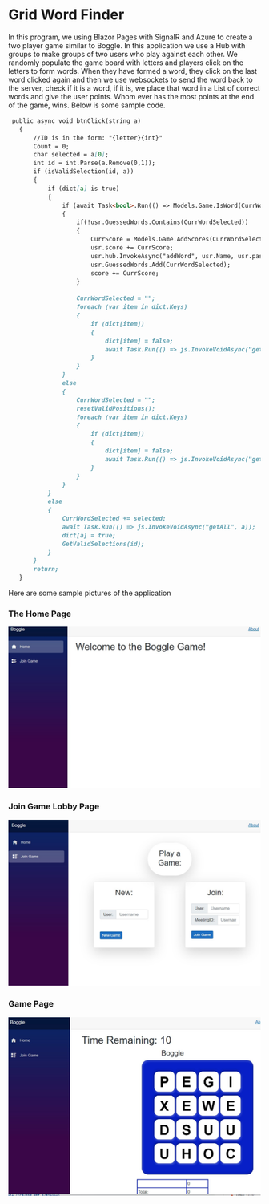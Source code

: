 # Grid Word Finder

In this program, we using Blazor Pages with SignalR and Azure to create a two player game similar to Boggle. In this application we use a Hub with groups to make groups
of two users who play against each other. We randomly populate the game board with letters and players click on the letters to form words. When they have formed a word,
they click on the last word clicked again and then we use websockets to send the word back to the server, check if it is a word, if it is, we place that word in a List
of correct words and give the user points. Whom ever has the most points at the end of the game, wins. Below is some sample code.
 
 ```markdown
  public async void btnClick(string a)
    {
        //ID is in the form: "{letter}{int}"
        Count = 0;
        char selected = a[0];
        int id = int.Parse(a.Remove(0,1));
        if (isValidSelection(id, a))
        {
            if (dict[a] is true)
            {
                if (await Task<bool>.Run(() => Models.Game.IsWord(CurrWordSelected, Context)))
                {
                    if(!usr.GuessedWords.Contains(CurrWordSelected))
                    {
                        CurrScore = Models.Game.AddScores(CurrWordSelected);
                        usr.score += CurrScore;
                        usr.hub.InvokeAsync("addWord", usr.Name, usr.password, CurrWordSelected);
                        usr.GuessedWords.Add(CurrWordSelected);
                        score += CurrScore;
                    }

                    CurrWordSelected = "";
                    foreach (var item in dict.Keys)
                    {
                        if (dict[item])
                        {
                            dict[item] = false;
                            await Task.Run(() => js.InvokeVoidAsync("getAll", item));
                        }
                    }
                }
                else
                {
                    CurrWordSelected = "";
                    resetValidPositions();
                    foreach (var item in dict.Keys)
                    {
                        if (dict[item])
                        {
                            dict[item] = false;
                            await Task.Run(() => js.InvokeVoidAsync("getAll", item));
                        }
                    }
                }
            }
            else
            {
                CurrWordSelected += selected;
                await Task.Run(() => js.InvokeVoidAsync("getAll", a));
                dict[a] = true;
                GetValidSelections(id);
            }
        }
        return;
    }
```
Here are some sample pictures of the application

### The Home Page
![Home Page](/Porfolio/Boggle_Home.jpg)

### Join Game Lobby Page
![Deposit Page](/Porfolio/Boggle_Join_Game.jpg)

### Game Page
![Withdraw Page](/Porfolio/Boggle_Game.jpg)
